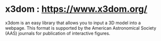 # x3dom : https://www.x3dom.org/

x3dom is an easy library that allows you to input a 3D model into a webpage.  This format is supported by the American Astronomical Society (AAS) journals for publication of interactive figures.  
